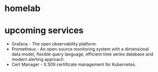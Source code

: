 # homelab

# upcoming services
- Grafana - The open observability platform.
- Prometheus - An open-source monitoring system with a dimensional data model, flexible query language, efficient time series database and modern alerting approach.
- Cert Manager - X.509 certificate management for Kubernetes.
